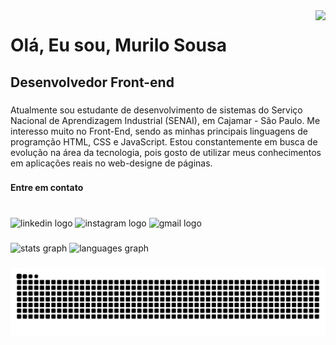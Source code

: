 <img align="right" height="150" src="https://media.tenor.com/_dwP5Ybo8xoAAAAM/mf-doom.gif"  />

###

<h1 align="left">Olá, Eu sou, Murilo Sousa</h1>

###

<h2 align="left">Desenvolvedor Front-end</h2>

###

<p align="left">Atualmente sou estudante de desenvolvimento de sistemas do Serviço Nacional de Aprendizagem Industrial (SENAI), em Cajamar - São Paulo.  Me interesso muito no Front-End, sendo as minhas principais linguagens de programção HTML, CSS e JavaScript. Estou constantemente em busca de evolução na área da tecnologia, pois gosto de utilizar meus conhecimentos em aplicações reais no web-designe de páginas.</p>

###

<h4 align="left">Entre em contato</h4>

###

<br clear="both">

<div align="left">
  <img src="https://raw.githubusercontent.com/maurodesouza/profile-readme-generator/master/src/assets/icons/social/linkedin/default.svg" width="35" height="25" alt="linkedin logo"  />
  <img src="https://raw.githubusercontent.com/maurodesouza/profile-readme-generator/master/src/assets/icons/social/instagram/default.svg" width="35" height="25" alt="instagram logo"  />
  <img src="https://raw.githubusercontent.com/maurodesouza/profile-readme-generator/master/src/assets/icons/social/gmail/default.svg" width="35" height="25" alt="gmail logo"  />
</div>

###

<div align="left">
  <img src="https://github-readme-stats.vercel.app/api?username=Murilo-Sousa&hide_title=false&hide_rank=false&show_icons=true&include_all_commits=true&count_private=true&disable_animations=false&theme=github_dark&locale=pt-br&hide_border=false&order=1" height="150" alt="stats graph"  />
  <img src="https://github-readme-stats.vercel.app/api/top-langs?username=Murilo-Sousa&locale=pt-br&hide_title=false&layout=compact&card_width=320&langs_count=5&theme=github_dark&hide_border=false&order=2" height="112" alt="languages graph"  />
</div>

###

<img src="https://raw.githubusercontent.com/Murilo-Sousa/Murilo-Sousa/output/snake.svg" alt="Snake animation" />

###
